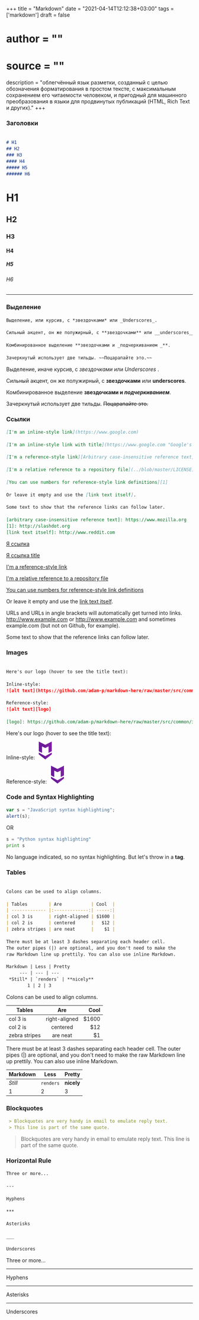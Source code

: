 +++
title = "Markdown"
date = "2021-04-14T12:12:38+03:00"
tags = ['markdown']
draft = false
# author = ""
# source = ""
description = "облегчённый язык разметки, созданный с целью обозначения форматирования в простом тексте, с максимальным сохранением его читаемости человеком, и пригодный для машинного преобразования в языки для продвинутых публикаций (HTML, Rich Text и других)."
+++


### Заголовки

``` markdown

# H1
## H2
### H3
#### H4
##### H5
###### H6

```

# H1
## H2
### H3
#### H4
##### H5
###### H6

------

### Выделение

``` markdown
Выделение, или курсив, с *звездочками* или _Underscores_.

Сильный акцент, он же полужирный, с **звездочками** или __underscores__.

Комбинированное выделение **звездочками и _подчеркиванием _**.

Зачеркнутый использует две тильды. ~~Поцарапайте это.~~

```


Выделение, иначе курсив, с *звездочками* или _Underscores_ .  

Сильный акцент, он же полужирный, с **звездочками** или __underscores__.

Комбинированное выделение **звездочками и _подчеркиванием_**.

Зачеркнутый использует две тильды. ~~Поцарапайте это.~~

### Ссылки

``` markdown
[I'm an inline-style link](https://www.google.com)

[I'm an inline-style link with title](https://www.google.com "Google's Homepage")

[I'm a reference-style link][Arbitrary case-insensitive reference text]

[I'm a relative reference to a repository file](../blob/master/LICENSE)

[You can use numbers for reference-style link definitions][1]

Or leave it empty and use the [link text itself].

Some text to show that the reference links can follow later.

[arbitrary case-insensitive reference text]: https://www.mozilla.org
[1]: http://slashdot.org
[link text itself]: http://www.reddit.com
```

[Я ссылка](https://www.google.com)

[Я ссылка title](https://www.google.com "Google's Homepage")

[I'm a reference-style link][Arbitrary case-insensitive reference text]

[I'm a relative reference to a repository file](../blob/master/LICENSE)

[You can use numbers for reference-style link definitions][1]

Or leave it empty and use the [link text itself].

URLs and URLs in angle brackets will automatically get turned into links. 
http://www.example.com or <http://www.example.com> and sometimes 
example.com (but not on Github, for example).

Some text to show that the reference links can follow later.

[arbitrary case-insensitive reference text]: https://www.mozilla.org
[1]: http://slashdot.org
[link text itself]: http://www.reddit.com


### Images

``` markdown

Here's our logo (hover to see the title text):

Inline-style: 
![alt text](https://github.com/adam-p/markdown-here/raw/master/src/common/images/icon48.png "Logo Title Text 1")

Reference-style: 
![alt text][logo]

[logo]: https://github.com/adam-p/markdown-here/raw/master/src/common/images/icon48.png "Logo Title Text 2"
```

Here's our logo (hover to see the title text):

Inline-style: 
![alt text](https://github.com/adam-p/markdown-here/raw/master/src/common/images/icon48.png "Logo Title Text 1")

Reference-style: 
![alt text][logo]

[logo]: https://github.com/adam-p/markdown-here/raw/master/src/common/images/icon48.png "Logo Title Text 2"


### Code and Syntax Highlighting



``` js
var s = "JavaScript syntax highlighting";
alert(s);
```
 
OR
 
``` python
s = "Python syntax highlighting"
print s
```

No language indicated, so no syntax highlighting. 
But let's throw in a <b>tag</b>.

### Tables

``` markdown

Colons can be used to align columns.

| Tables        | Are           | Cool  |
| ------------- |:-------------:| -----:|
| col 3 is      | right-aligned | $1600 |
| col 2 is      | centered      |   $12 |
| zebra stripes | are neat      |    $1 |

There must be at least 3 dashes separating each header cell.
The outer pipes (|) are optional, and you don't need to make the 
raw Markdown line up prettily. You can also use inline Markdown.

Markdown | Less | Pretty
     --- | --- | ---
 *Still* | `renders` | **nicely**
        1 | 2 | 3
```

Colons can be used to align columns.

| Tables        | Are           | Cool  |
| ------------- |:-------------:| -----:|
| col 3 is      | right-aligned | $1600 |
| col 2 is      | centered      |   $12 |
| zebra stripes | are neat      |    $1 |

There must be at least 3 dashes separating each header cell.
The outer pipes (|) are optional, and you don't need to make the 
raw Markdown line up prettily. You can also use inline Markdown.

Markdown | Less | Pretty
--- | --- | ---
*Still* | `renders` | **nicely**
1 | 2 | 3

### Blockquotes

``` markdown
 > Blockquotes are very handy in email to emulate reply text.
 > This line is part of the same quote.
```

 > Blockquotes are very handy in email to emulate reply text.
 > This line is part of the same quote.

### Horizontal Rule

``` markdown
Three or more...

---

Hyphens

***

Asterisks

___

Underscores  
```

Three or more...

---

Hyphens

***

Asterisks

___

Underscores